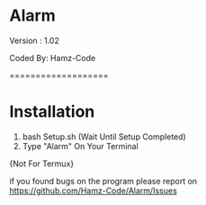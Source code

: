 # Alarm
Version : 1.02

Coded By: Hamz-Code

===================

# Installation
1. bash Setup.sh
(Wait Until Setup Completed)
2. Type "Alarm" On Your Terminal


  {Not For Termux}

if you found bugs on the program please report on https://github.com/Hamz-Code/Alarm/Issues

